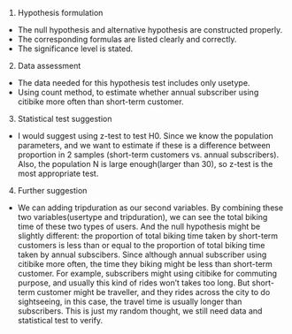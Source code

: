1. Hypothesis formulation
- The null hypothesis and alternative hypothesis are constructed properly. 
- The corresponding formulas are listed clearly and correctly.
- The significance level is stated. 

2. Data assessment
- The data needed for this hypothesis test includes only usetype. 
- Using count method, to estimate whether annual subscriber using citibike more often than short-term customer.

3. Statistical test suggestion
- I would suggest using z-test to test H0. Since we know the population parameters, and we want to estimate if these is a difference between proportion in 2 samples (short-term customers vs. annual subscribers). Also, the population N is large enough(larger than 30), so z-test is the most appropriate test.

4. Further suggestion
- We can adding tripduration as our second variables.  By combining these two variables(usertype and tripduration), we can see the total biking time of these two types of users. And the null hypothesis might be slightly different: the proportion of total biking time taken by short-term customers is less than or equal to the proportion of total biking time taken by annual subscibers. Since although annual subscriber using citibike more often, the time they biking might be less than short-term customer. For example, subscribers might using citibike for commuting purpose, and usually this kind of rides won’t takes too long. But short-term customer might be traveller, and they rides across the city to do sightseeing, in this case, the travel time is usually longer than subscribers. This is just my random thought, we still need data and statistical test to verify.
